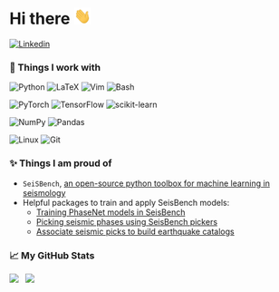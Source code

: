 # Hi there <img src="https://raw.githubusercontent.com/ABSphreak/ABSphreak/master/gifs/Hi.gif" width="30px"></h2>

[![Linkedin](https://img.shields.io/badge/linkedin-%230077B5.svg?style=for-the-badge&logo=xing&logoColor=white)](www.linkedin.com/in/janis-heuel-722b6b371)

### :construction: Things I work with

![Python](https://img.shields.io/badge/python-3670A0?style=for-the-badge&logo=python&logoColor=ffdd54)
![LaTeX](https://img.shields.io/badge/latex-%23008080.svg?style=for-the-badge&logo=latex&logoColor=white)
![Vim](https://img.shields.io/badge/VIM-%2311AB00.svg?style=for-the-badge&logo=vim&logoColor=white)
![Bash](https://img.shields.io/badge/bash-%23013243.svg?style=for-the-badge&logo=bash&logoColor=white)

![PyTorch](https://img.shields.io/badge/PyTorch-%23EE4C2C.svg?style=for-the-badge&logo=PyTorch&logoColor=white)
![TensorFlow](https://img.shields.io/badge/TensorFlow-%23EE4C2C.svg?style=for-the-badge&logo=TensorFlow&logoColor=white)
![scikit-learn](https://img.shields.io/badge/scikit--learn-%23F7931E.svg?style=for-the-badge&logo=scikit-learn&logoColor=white)

![NumPy](https://img.shields.io/badge/numpy-%23013243.svg?style=for-the-badge&logo=numpy&logoColor=white)
![Pandas](https://img.shields.io/badge/pandas-%23013243.svg?style=for-the-badge&logo=pandas&logoColor=white)

![Linux](https://img.shields.io/badge/Linux-EE0000?style=for-the-badge&logo=linux&logoColor=white)
![Git](https://img.shields.io/badge/git-%23F05033.svg?style=for-the-badge&logo=git&logoColor=white)

### :sparkles: Things I am proud of

- `SeiSBench`, [an open-source python toolbox for machine learning in seismology](https://github.com/seisbench/seisbench)
- Helpful packages to train and apply SeisBench models:
  - [Training PhaseNet models in SeisBench](https://github.com/JanisHe/train_phasenet)
  - [Picking seismic phases using SeisBench pickers](https://github.com/JanisHe/seisbench_picking)
  - [Associate seismic picks to build earthquake catalogs](https://github.com/JanisHe/association)


### :chart_with_upwards_trend: My GitHub Stats 

<picture>
<source 
  srcset="https://github-readme-stats.vercel.app/api?username=JanisHe&show_icons=true&theme=gruvbox&count_private=true"
  media="(prefers-color-scheme: dark)"
/>
<source
  srcset="https://github-readme-stats.vercel.app/api?username=JanisHe&show_icons=true&count_private=true"
  media="(prefers-color-scheme: light), (prefers-color-scheme: no-preference)"
/>
<img src="https://github-readme-stats.vercel.app/api?username=JanisHe&show_icons=true&count_private=true" />
</picture>
&nbsp
<picture>
  <source
  srcset="https://github-readme-stats.vercel.app/api/top-langs/?username=JanisHe&layout=compact&theme=gruvbox&hide=jupyter%20notebook"
  media="(prefers-color-scheme: dark)"
/>
  <source
  srcset="https://github-readme-stats.vercel.app/api/top-langs/?username=JanisHe&layout=compact&hide=jupyter%20notebook"
  media="(prefers-color-scheme: light), (prefers-color-scheme: no-preference)"
/>
<img src="https://github-readme-stats.vercel.app/api/top-langs/?username=JanisHe&layout=compact&hide=jupyter%20notebook" />
</picture>
